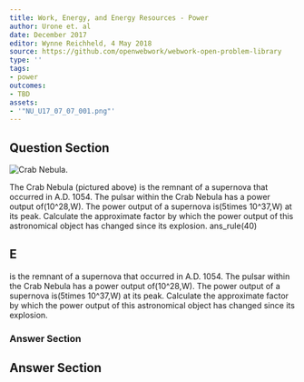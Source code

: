 ```yaml
---
title: Work, Energy, and Energy Resources - Power
author: Urone et. al
date: December 2017
editor: Wynne Reichheld, 4 May 2018
source: https://github.com/openwebwork/webwork-open-problem-library
type: ''
tags:
- power
outcomes:
- TBD
assets:
- '"NU_U17_07_07_001.png"'
---
```


## Question Section 

![Crab Nebula.]("NU_U17_07_07_001.png")

The Crab Nebula (pictured above) is the remnant of a supernova that occurred in A.D. 1054. The pulsar within the Crab Nebula has a power output of(10^28,W). The power output of a supernova is(5times 10^37,W) at its peak. Calculate the approximate factor by which the power output of this astronomical object has changed since its explosion.
ans_rule(40)

## E
is the remnant of a supernova that occurred in A.D. 1054. The pulsar within the Crab Nebula has a power output of(10^28,W). The power output of a supernova is(5times 10^37,W) at its peak. Calculate the approximate factor by which the power output of this astronomical object has changed since its explosion.
### Answer Section


## Answer Section

